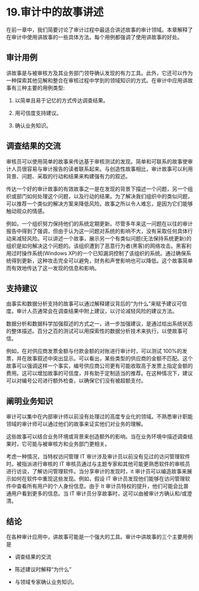 # 19.审计中的故事讲述

在前一章中，我们简要讨论了审计过程中最适合讲述故事的审计领域。本章解释了在审计中使用讲故事的一些具体方法。每个用例都强调了使用讲故事的好处。

## 审计用例

讲故事是与被审核方及其业务部门领导确认发现的有力工具。此外，它还可以作为一种探索其他见解和整合在审核过程中学到的领域知识的方式。在审计中应用讲故事有三种主要的用例类型:

1.  以简单且易于记忆的方式传达调查结果。

2.  用可信度支持建议。

3.  确认业务知识。

## 调查结果的交流

审核员可以使用简单的故事来传达基于审核测试的发现。简单和可联系的故事使审计人员很容易与审计报告的读者联系起来。与创造性故事相比，审计故事可以利用背景、问题、采取的行动和结果来构建强有力的叙述。

传达一个好的审计故事的有效故事之一是在发现的背景下描述一个问题，另一个组织或部门如何处理这个问题，以及行动的结果。为了解决我们组织中的类似问题，可以推荐一个类似的解决方案来降低风险。故事之所以令人难忘，是因为它们能够触动观众的情感。

例如，一个组织努力保持他们的系统定期更新。尽管多年来这一问题在以往的审计报告中得到了强调，但由于认为这一问题对系统的影响不大，没有采取任何具体行动来减轻风险。可以讲述一个故事，展示另一个有类似问题(无法保持系统更新)的组织是如何解决这个问题的。该组织遭到了恶意行为者(黑客)的网络攻击。黑客利用过时操作系统(Windows XP)的一个已知漏洞控制了该组织的系统。通过确保系统得到更新，这种攻击完全可以避免，财务和声誉影响也可以降低。这个故事简单而有效地传达了这一发现的信息和影响。

## 支持建议

由事实和数据分析支持的故事可以通过解释建议背后的“为什么”来赋予建议可信度。审计人员通常会在调查结果中附上建议，以讨论减轻风险的建议方法。

数据分析和数据科学加强叙述的方式之一，进一步加强建议，是通过给出系统状态的整体描述。百分之百的测试可以用探索性的数据分析技术来执行，以使故事可信。

例如，在对供应商发票金额与付款金额的对账进行审计时，可以测试 100%的发票，并在故事叙述中突出显示。可以看出，某些类型的供应商的金额不匹配。这个故事可以强调这样一个事实，编号供应商公司更有可能收取高于发票上指定金额的费用。这可以增加故事的可信度，并有助于定制适当的推荐。在这种情况下，建议可以对编号公司进行额外检查，以确保它们没有被超额支付。

## 阐明业务知识

审计可以集中在内部审计师以前没有处理过的高度专业化的领域。不熟悉审计职能领域的审计师可以通过他们的故事来证实他们对业务的理解。

这些故事可以结合业务环境或背景来创造额外的影响。当在业务环境中描述调查结果时，它可能与被审核方和业务部门更相关。

考虑一种情况，当特权访问管理 IT 审计涉及审计员以前没有见过的访问管理软件时。被指派进行审核的 IT 审核员通过与主题专家和其他可能更熟悉软件的审核员进行访谈，了解访问管理软件。当分享审计的发现时，it 审计员可以编造故事来展示如何在软件中重现这些发现。例如，假设 IT 审计员发现他们能够在访问管理软件中查看所有用户的个人身份信息。由于 It 审计员特权的提升，他们可能会比普通用户看到更多的信息。当 IT 审计员分享故事时，这可以由被审计方确认和/或澄清。

## 结论

在各种审计应用中，讲故事可能是一个强大的工具。审计中讲故事的三个主要用例是

*   调查结果的交流

*   陈述建议时解释“为什么”

*   与领域专家确认业务知识。